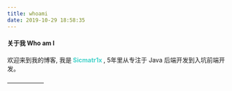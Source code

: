 ```yaml
---
title: whoami
date: 2019-10-29 18:58:35
---
```


#### 关于我 Who am I

<!--<img src="https://s2.ax1x.com/2019/09/19/nLtSiD.png" style="height: 50px; width: 50px; border-radius: 50%; margin-bottom: 15px" />-->

欢迎来到我的博客, 我是<b style="color: #42d2ca"> **Sicmatr1x** </b>, 
5年里从专注于 Java 后端开发到入坑前端开发。

——————

<!--
#### 开源项目 Open Source Projects
-->
